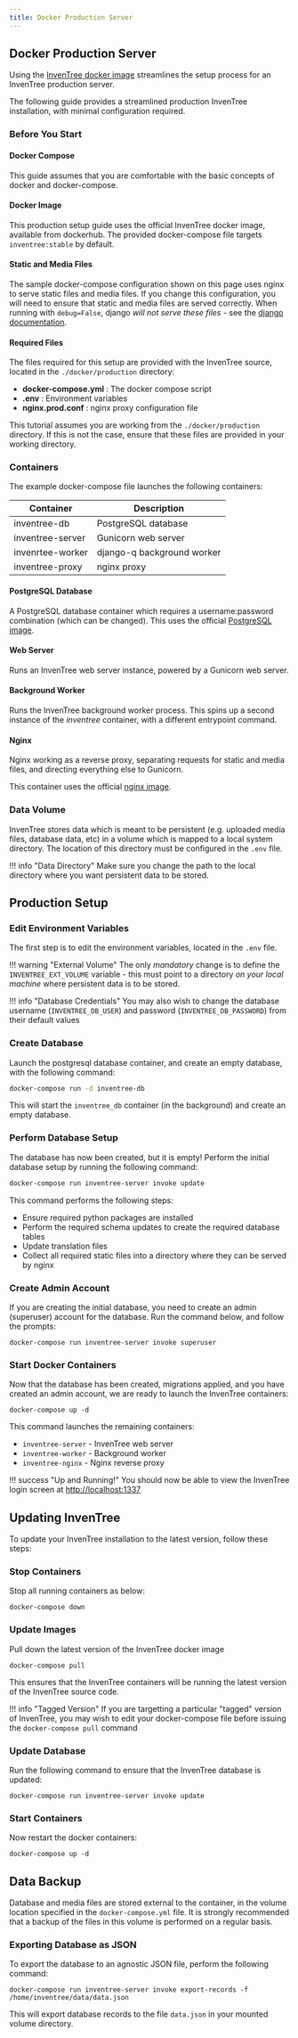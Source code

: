 ```yaml
---
title: Docker Production Server
---
```


## Docker Production Server

Using the [InvenTree docker image](./docker.md) streamlines the setup process for an InvenTree production server.

The following guide provides a streamlined production InvenTree installation, with minimal configuration required.

### Before You Start

#### Docker Compose

This guide assumes that you are comfortable with the basic concepts of docker and docker-compose.

#### Docker Image

This production setup guide uses the official InvenTree docker image, available from dockerhub. The provided docker-compose file targets `inventree:stable` by default.

#### Static and Media Files

The sample docker-compose configuration shown on this page uses nginx to serve static files and media files. If you change this configuration, you will need to ensure that static and media files are served correctly. When running with `debug=False`, django *will not serve these files* - see the [django documentation](https://docs.djangoproject.com/en/dev/howto/static-files/).

#### Required Files

The files required for this setup are provided with the InvenTree source, located in the `./docker/production` directory:

- **docker-compose.yml** : The docker compose script
- **.env** : Environment variables
- **nginx.prod.conf** : nginx proxy configuration file

This tutorial assumes you are working from the `./docker/production` directory. If this is not the case, ensure that these files are provided in your working directory.

### Containers

The example docker-compose file launches the following containers:

| Container | Description |
| --- | --- |
| inventree-db | PostgreSQL database |
| inventree-server | Gunicorn web server |
| invenrtee-worker | django-q background worker |
| inventree-proxy | nginx proxy |

#### PostgreSQL Database

A PostgreSQL database container which requires a username:password combination (which can be changed). This uses the official [PostgreSQL image](https://hub.docker.com/_/postgres).

#### Web Server

Runs an InvenTree web server instance, powered by a Gunicorn web server.

#### Background Worker

Runs the InvenTree background worker process. This spins up a second instance of the *inventree* container, with a different entrypoint command.

#### Nginx

Nginx working as a reverse proxy, separating requests for static and media files, and directing everything else to Gunicorn.

This container uses the official [nginx image](https://hub.docker.com/_/nginx).

### Data Volume

InvenTree stores data which is meant to be persistent (e.g. uploaded media files, database data, etc) in a volume which is mapped to a local system directory. The location of this directory must be configured in the `.env` file.

!!! info "Data Directory"
    Make sure you change the path to the local directory where you want persistent data to be stored.

## Production Setup

### Edit Environment Variables

The first step is to edit the environment variables, located in the `.env` file.

!!! warning "External Volume"
    The only *mandatory* change is to define the `INVENTREE_EXT_VOLUME` variable - this must point to a directory *on your local machine* where persistent data is to be stored.

!!! info "Database Credentials"
    You may also wish to change the database username (`INVENTREE_DB_USER`) and password (`INVENTREE_DB_PASSWORD`) from their default values

### Create Database

Launch the postgresql database container, and create an empty database, with the following command:

```bash
docker-compose run -d inventree-db
```

This will start the `inventree_db` container (in the background) and create an empty database.

### Perform Database Setup

The database has now been created, but it is empty! Perform the initial database setup by running the following command:

```bash
docker-compose run inventree-server invoke update
```

This command performs the following steps:

- Ensure required python packages are installed
- Perform the required schema updates to create the required database tables
- Update translation files
- Collect all required static files into a directory where they can be served by nginx

### Create Admin Account

If you are creating the initial database, you need to create an admin (superuser) account for the database. Run the command below, and follow the prompts:

```
docker-compose run inventree-server invoke superuser
```

### Start Docker Containers

Now that the database has been created, migrations applied, and you have created an admin account, we are ready to launch the InvenTree containers:

```
docker-compose up -d
```

This command launches the remaining containers:

- `inventree-server` - InvenTree web server
- `inventree-worker` - Background worker
- `inventree-nginx` - Nginx reverse proxy

!!! success "Up and Running!"
    You should now be able to view the InvenTree login screen at [http://localhost:1337](http://localhost:1337)

## Updating InvenTree

To update your InvenTree installation to the latest version, follow these steps:

### Stop Containers

Stop all running containers as below:

```
docker-compose down
```

### Update Images

Pull down the latest version of the InvenTree docker image

```
docker-compose pull
```

This ensures that the InvenTree containers will be running the latest version of the InvenTree source code.

!!! info "Tagged Version"
    If you are targetting a particular "tagged" version of InvenTree, you may wish to edit your docker-compose file before issuing the `docker-compose pull` command

### Update Database

Run the following command to ensure that the InvenTree database is updated:

```
docker-compose run inventree-server invoke update
```

### Start Containers

Now restart the docker containers:

```
docker-compose up -d
``` 

## Data Backup

Database and media files are stored external to the container, in the volume location specified in the `docker-compose.yml` file. It is strongly recommended that a backup of the files in this volume is performed on a regular basis.

### Exporting Database as JSON

To export the database to an agnostic JSON file, perform the following command:

```
docker-compose run inventree-server invoke export-records -f /home/inventree/data/data.json
```

This will export database records to the file `data.json` in your mounted volume directory.
